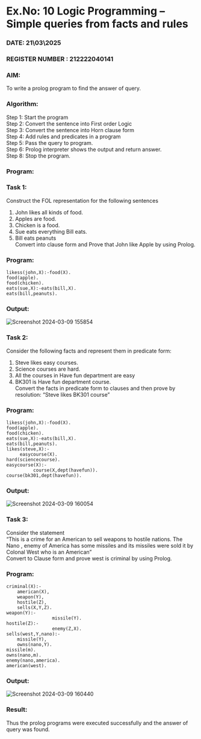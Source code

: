 # Ex.No: 10  Logic Programming –  Simple queries from facts and rules
### DATE: 21\03\2025                                                                            
### REGISTER NUMBER : 212222040141
### AIM: 
To write a prolog program to find the answer of query. 
###  Algorithm:
 Step 1: Start the program <br> 
 Step 2: Convert the sentence into First order Logic  <br> 
 Step 3:  Convert the sentence into Horn clause form  <br> 
 Step 4: Add rules and predicates in a program   <br> 
 Step 5:  Pass the query to program. <br> 
 Step 6: Prolog interpreter shows the output and return answer. <br> 
 Step 8:  Stop the program.
### Program:
### Task 1:
Construct the FOL representation for the following sentences <br> 
1.	John likes all kinds of food.  <br> 
2.	Apples are food.  <br> 
3.	Chicken is a food.  <br> 
4.	Sue eats everything Bill eats. <br> 
5.	 Bill eats peanuts  <br> 
   Convert into clause form and Prove that John like Apple by using Prolog. <br> 
### Program:
```
likess(john,X):-food(X).
food(apple).
food(chicken).
eats(sue,X):-eats(bill,X).
eats(bill,peanuts).
```
### Output:

![Screenshot 2024-03-09 155854](https://github.com/santhakumar-M/AI_Lab_2023-24/assets/121998012/9b1ecfce-70f3-43ec-b6e1-07d8a57e43db)

### Task 2:
Consider the following facts and represent them in predicate form: <br>              
1.	Steve likes easy courses. <br> 
2.	Science courses are hard. <br> 
3. All the courses in Have fun department are easy <br> 
4. BK301 is Have fun department course.<br> 
Convert the facts in predicate form to clauses and then prove by resolution: “Steve likes BK301 course”<br> 

### Program:
```
likess(john,X):-food(X).
food(apple).
food(chicken).
eats(sue,X):-eats(bill,X).
eats(bill,peanuts).
likes(steve,X):-
     easycourse(X).
hard(sciencecourse).
easycourse(X):-
          course(X,dept(havefun)).
course(bk301,dept(havefun)).
```
### Output:

![Screenshot 2024-03-09 160054](https://github.com/santhakumar-M/AI_Lab_2023-24/assets/121998012/f6774b9c-b200-46e0-8c4f-3979acb2d46b)

### Task 3:
Consider the statement <br> 
“This is a crime for an American to sell weapons to hostile nations. The Nano , enemy of America has some missiles and its missiles were sold it by Colonal West who is an American” <br> 
Convert to Clause form and prove west is criminal by using Prolog.<br> 
### Program:
```
criminal(X):-
	american(X),
	weapon(Y),
	hostile(Z),
	sells(X,Y,Z).
weapon(Y):-
                 missile(Y).
hostile(Z):-
                 enemy(Z,X).
sells(west,Y,nano):-
	missile(Y),
	owns(nano,Y).
missile(m).
owns(nano,m).
enemy(nano,america).
american(west).
```

### Output:
![Screenshot 2024-03-09 160440](https://github.com/santhakumar-M/AI_Lab_2023-24/assets/121998012/58692eb6-08eb-4827-9074-b6d69106df41)

### Result:
Thus the prolog programs were executed successfully and the answer of query was found.
